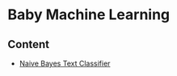 # Baby Machine Learning

## Content

- [Naive Bayes Text Classifier](./Naive_Bayes_Text_Classifier/nbtc.ipynb)

